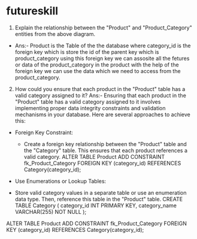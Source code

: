 # futureskill
1. Explain the relationship between the "Product" and "Product_Category" entities from the above diagram.
* Ans:- Product is the Table of the the database where category_id is the foreign key which is store the id of the parent key which is product_category using this foreign key we can assosite all the fetures or data of the product_category in the product with the help of the foreign key we can use the data which we need to access from the product_category.

2. How could you ensure that each product in the "Product" table has a valid category assigned to it?
Ans:- Ensuring that each product in the "Product" table has a valid category assigned to it involves implementing proper data integrity constraints and validation mechanisms in your database. Here are several approaches to achieve this:

* Foreign Key Constraint:
  - Create a foreign key relationship between the "Product" table and the "Category" table. This ensures that each product references a valid category.
ALTER TABLE Product
ADD CONSTRAINT fk_Product_Category
FOREIGN KEY (category_id) REFERENCES Category(category_id);

* Use Enumerations or Lookup Tables:

- Store valid category values in a separate table or use an enumeration data type. Then, reference this table in the "Product" table.
CREATE TABLE Category (
    category_id INT PRIMARY KEY,
    category_name VARCHAR(255) NOT NULL
);

ALTER TABLE Product
ADD CONSTRAINT fk_Product_Category
FOREIGN KEY (category_id) REFERENCES Category(category_id);



